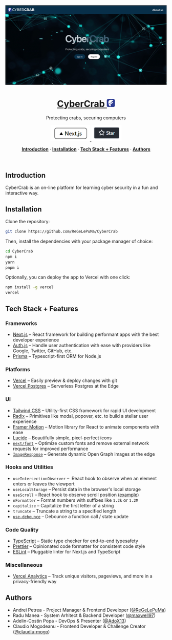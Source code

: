 <a href="https://cybercrab.vercel.app/">
  <img alt="CyberCrab - Protecting crabs, securing computers" src="public/website.png">
  <h1 align="center">CyberCrab <img  height="25" width="25" src="public/logo.png"></h1>
  
</a>

<p align="center">
  Protecting crabs, securing computers
</p>

<p align="center">
  <a href="https://vercel.com/">
    <img src="public/next.png"
      height="50">
</a>

  <a href="https://github.com/ReGeLePuMa/CyberCrab">
    <img src="public/star.png"
     height="50">
  </a>
</p>


<p align="center">
  <a href="#introduction"><strong>Introduction</strong></a> ·
  <a href="#one-click-deploy"><strong>Installation</strong></a> ·
  <a href="#tech-stack--features"><strong>Tech Stack + Features</strong></a> ·
  <a href="#author"><strong>Authors</strong></a>
</p>
<br/>

## Introduction

CyberCrab is an on-line platform for learning cyber security in a fun and interactive way.

## Installation

Clone the repository:

```bash
git clone https://github.com/ReGeLePuMa/CyberCrab
```

Then, install the dependencies with your package manager of choice:

```bash
cd CyberCrab
npm i
yarn
pnpm i
```

Optionally, you can deploy the app to Vercel with one click:

```bash
npm install -g vercel
vercel
```

## Tech Stack + Features

### Frameworks

- [Next.js](https://nextjs.org/) – React framework for building performant apps with the best developer experience
- [Auth.js](https://authjs.dev/) – Handle user authentication with ease with providers like Google, Twitter, GitHub, etc.
- [Prisma](https://www.prisma.io/) – Typescript-first ORM for Node.js

### Platforms

- [Vercel](https://vercel.com/) – Easily preview & deploy changes with git
- [Vercel Postgres](https://vercel.com/postgres) – Serverless Postgres at the Edge

### UI

- [Tailwind CSS](https://tailwindcss.com/) – Utility-first CSS framework for rapid UI development
- [Radix](https://www.radix-ui.com/) – Primitives like modal, popover, etc. to build a stellar user experience
- [Framer Motion](https://framer.com/motion) – Motion library for React to animate components with ease
- [Lucide](https://lucide.dev/) – Beautifully simple, pixel-perfect icons
- [`next/font`](https://nextjs.org/docs/basic-features/font-optimization) – Optimize custom fonts and remove external network requests for improved performance
- [`ImageResponse`](https://nextjs.org/docs/app/api-reference/functions/image-response) – Generate dynamic Open Graph images at the edge

### Hooks and Utilities

- `useIntersectionObserver` –  React hook to observe when an element enters or leaves the viewport
- `useLocalStorage` – Persist data in the browser's local storage
- `useScroll` – React hook to observe scroll position ([example](https://github.com/steven-tey/precedent/blob/main/components/layout/navbar.tsx#L12))
- `nFormatter` – Format numbers with suffixes like `1.2k` or `1.2M`
- `capitalize` – Capitalize the first letter of a string
- `truncate` – Truncate a string to a specified length
- [`use-debounce`](https://www.npmjs.com/package/use-debounce) – Debounce a function call / state update

### Code Quality

- [TypeScript](https://www.typescriptlang.org/) – Static type checker for end-to-end typesafety
- [Prettier](https://prettier.io/) – Opinionated code formatter for consistent code style
- [ESLint](https://eslint.org/) – Pluggable linter for Next.js and TypeScript

### Miscellaneous

- [Vercel Analytics](https://vercel.com/analytics) – Track unique visitors, pageviews, and more in a privacy-friendly way

## Authors

- Andrei Petrea - Project Manager & Frontend Developer ([@ReGeLePuMa](https://github.com/ReGeLePuMa))
- Radu Manea - System Arhitect & Backend Developer ([@maxwell97](https://github.com/maxwell97))
- Adelin-Costin Popa - DevOps & Presenter ([@AdoX13](https://github.com/AdoX13))
- Claudio Mogodeanu - Frontend Developer & Challenge Creator ([@claudiu-mogo](https://github.com/claudiu-mogo))
